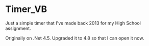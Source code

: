 # Timer_VB
Just a simple timer that I've made back 2013 for my High School assignment.

Originally on .Net 4.5. Upgraded it to 4.8 so that I can open it now.
